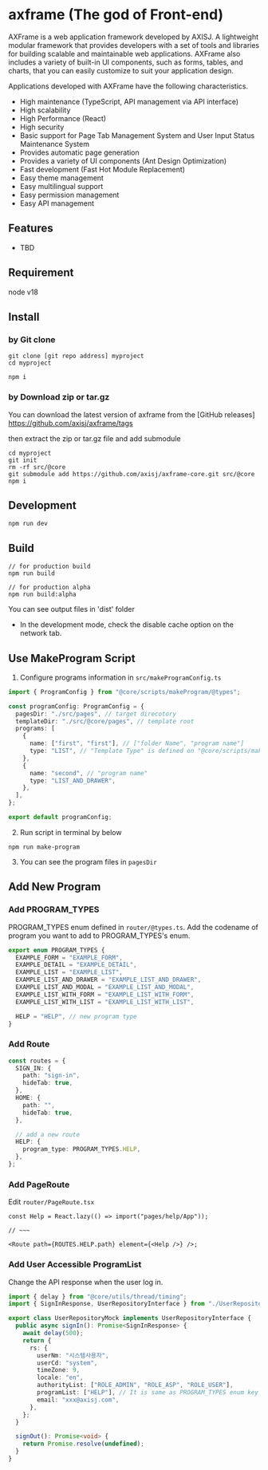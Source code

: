# axframe (The god of Front-end)

AXFrame is a web application framework developed by AXISJ.
A lightweight modular framework that provides developers with a set of tools and libraries for building scalable and maintainable web applications.
AXFrame also includes a variety of built-in UI components, such as forms, tables, and charts, that you can easily customize to suit your application design.

Applications developed with AXFrame have the following characteristics.

- High maintenance (TypeScript, API management via API interface)
- High scalability
- High Performance (React)
- High security
- Basic support for Page Tab Management System and User Input Status Maintenance System
- Provides automatic page generation
- Provides a variety of UI components (Ant Design Optimization)
- Fast development (Fast Hot Module Replacement)
- Easy theme management
- Easy multilingual support
- Easy permission management
- Easy API management

## Features
- TBD

## Requirement

node v18

## Install

### by Git clone
```shell
git clone [git repo address] myproject
cd myproject

npm i
```

### by Download zip or tar.gz
You can download the latest version of axframe from the [GitHub releases] 
https://github.com/axisj/axframe/tags

then extract the zip or tar.gz file and add submodule

```shell
cd myproject
git init
rm -rf src/@core
git submodule add https://github.com/axisj/axframe-core.git src/@core
npm i
```

## Development

```shell
npm run dev
```

## Build

```shell
// for production build
npm run build

// for production alpha
npm run build:alpha
```

You can see output files in 'dist' folder

- In the development mode, check the disable cache option on the network tab.

## Use MakeProgram Script

1. Configure programs information in `src/makeProgramConfig.ts`

```ts
import { ProgramConfig } from "@core/scripts/makeProgram/@types";

const programConfig: ProgramConfig = {
  pagesDir: "./src/pages", // target direcotory
  templateDir: "./src/@core/pages", // template root
  programs: [
    {
      name: ["first", "first"], // ["folder Name", "program name"]
      type: "LIST", // "Template Type" is defined on "@core/scripts/makeProgram/@types"
    },
    {
      name: "second", // "program name"
      type: "LIST_AND_DRAWER",
    },
  ],
};

export default programConfig;
```

2. Run script in terminal by below

```shell
npm run make-program
```

3. You can see the program files in `pagesDir`

## Add New Program

### Add PROGRAM_TYPES

PROGRAM_TYPES enum defined in `router/@types.ts`.
Add the codename of program you want to add to PROGRAM_TYPES's enum.

```ts
export enum PROGRAM_TYPES {
  EXAMPLE_FORM = "EXAMPLE_FORM",
  EXAMPLE_DETAIL = "EXAMPLE_DETAIL",
  EXAMPLE_LIST = "EXAMPLE_LIST",
  EXAMPLE_LIST_AND_DRAWER = "EXAMPLE_LIST_AND_DRAWER",
  EXAMPLE_LIST_AND_MODAL = "EXAMPLE_LIST_AND_MODAL",
  EXAMPLE_LIST_WITH_FORM = "EXAMPLE_LIST_WITH_FORM",
  EXAMPLE_LIST_WITH_LIST = "EXAMPLE_LIST_WITH_LIST",

  HELP = "HELP", // new program type
}
```

### Add Route

```ts
const routes = {
  SIGN_IN: {
    path: "sign-in",
    hideTab: true,
  },
  HOME: {
    path: "",
    hideTab: true,
  },

  // add a new route
  HELP: {
    program_type: PROGRAM_TYPES.HELP,
  },
};
```

### Add PageRoute

Edit `router/PageRoute.tsx`

```tsx
const Help = React.lazy(() => import("pages/help/App"));

// ~~~

<Route path={ROUTES.HELP.path} element={<Help />} />;
```

### Add User Accessible ProgramList

Change the API response when the user log in.

```ts
import { delay } from "@core/utils/thread/timing";
import { SignInResponse, UserRepositoryInterface } from "./UserRepositoryInterface";

export class UserRepositoryMock implements UserRepositoryInterface {
  public async signIn(): Promise<SignInResponse> {
    await delay(500);
    return {
      rs: {
        userNm: "시스템사용자",
        userCd: "system",
        timeZone: 9,
        locale: "en",
        authorityList: ["ROLE_ADMIN", "ROLE_ASP", "ROLE_USER"],
        programList: ["HELP"], // It is same as PROGRAM_TYPES enum key
        email: "xxx@axisj.com",
      },
    };
  }

  signOut(): Promise<void> {
    return Promise.resolve(undefined);
  }
}
```
